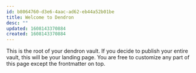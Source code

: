 ```yaml
---
id: b8064760-d3e6-4aac-ad62-eb44a52b01be
title: Welcome to Dendron
desc: ""
updated: 1608143370884
created: 1608143370884
---
```


This is the root of your dendron vault. If you decide to publish your entire vault, this will be your landing page. You are free to customize any part of this page except the frontmatter on top.
